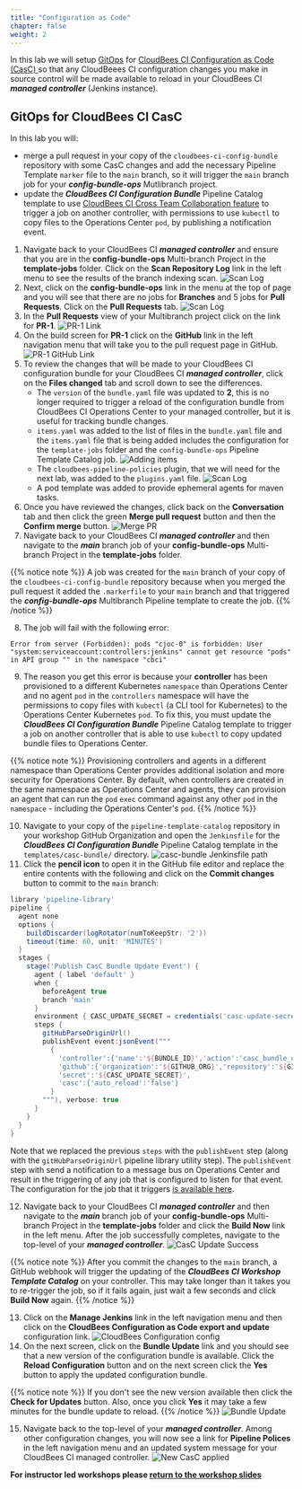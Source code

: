 ```yaml
---
title: "Configuration as Code"
chapter: false
weight: 2
---
```


In this lab we will setup [GitOps](https://www.gitops.tech/) for [CloudBees CI Configuration as Code (CasC) ](https://docs.cloudbees.com/docs/cloudbees-core/latest/cloud-admin-guide/core-casc-modern) so that any CloudBeees CI configuration changes you make in source control will be made available to reload in your CloudBees CI ***managed controller*** (Jenkins instance). 

## GitOps for CloudBees CI CasC

In this lab you will:
* merge a pull request in your copy of the `cloudbees-ci-config-bundle` repository with some CasC changes and add the necessary Pipeline Template `marker` file to the `main` branch, so it will trigger the `main` branch job for your ***config-bundle-ops*** Mutlibranch project.
* update the ***CloudBees CI Configuration Bundle*** Pipeline Catalog template to use [CloudBees CI Cross Team Collaboration feature](https://docs.cloudbees.com/docs/admin-resources/latest/pipelines/cross-team-collaboration) to trigger a job on another controller, with permissions to use `kubectl` to copy files to the Operations Center `pod`, by publishing a notification event.

1.  Navigate back to your CloudBees CI ***managed controller*** and ensure that you are in the **config-bundle-ops** Multi-branch Project in the **template-jobs** folder. Click on the **Scan Repository Log** link in the left menu to see the results of the branch indexing scan. ![Scan Log](bundle-scan-log.png?width=50pc) 
2.  Next, click on the **config-bundle-ops** link in the menu at the top of page and you will see that there are no jobs for **Branches** and 5 jobs for **Pull Requests**.  Click on the **Pull Requests** tab. ![Scan Log](bundle-no-branch-jobs.png?width=50pc) 
3.  In the **Pull Requests** view of your Multibranch project click on the link for **PR-1**. ![PR-1 Link](pr-link.png?width=50pc)
4.  On the build screen for **PR-1** click on the **GitHub** link in the left navigation menu that will take you to the pull request page in GitHub. ![PR-1 GitHub Link](pr-github-link.png?width=50pc)
5.  To review the changes that will be made to your CloudBees CI configuration bundle for your CloudBees CI ***managed controller***, click on the **Files changed** tab and scroll down to see the differences. 
    - The `version` of the `bundle.yaml` file was updated to **2**, this is no longer required to trigger a reload of the configuration bundle from CloudBees CI Operations Center to your managed controller, but it is useful for tracking bundle changes.
    - `items.yaml` was added to the list of files in the `bundle.yaml` file and the `items.yaml` file that is being added includes the configuration for the `template-jobs` folder and the `config-bundle-ops` Pipeline Template Catalog job. ![Adding items](pr-files-changed-items.png?width=50pc)
    - The `cloudbees-pipeline-policies` plugin, that we will need for the next lab, was added to the `plugins.yaml` file. ![Scan Log](pr-files-changed.png?width=50pc)
    - A pod template was added to provide ephemeral agents for maven tasks.
6. Once you have reviewed the changes, click back on the **Conversation** tab and then click the green **Merge pull request** button and then the **Confirm merge** button. ![Merge PR](merge-pr.png?width=50pc)
7. Navigate back to your CloudBees CI ***managed controller*** and then navigate to the ***main*** branch job of your **config-bundle-ops** Multi-branch Project in the **template-jobs** folder.

{{% notice note %}}
A job was created for the `main` branch of your copy of the `cloudbees-ci-config-bundle` repository because when you merged the pull request it added the `.markerfile` to your `main` branch and that triggered the ***config-bundle-ops*** Multibranch Pipeline template to create the job.
{{% /notice %}}

8. The job will fail with the following error:

```
Error from server (Forbidden): pods "cjoc-0" is forbidden: User "system:serviceaccount:controllers:jenkins" cannot get resource "pods" in API group "" in the namespace "cbci"
```
9. The reason you get this error is because your **controller** has been provisioned to a different Kubernetes `namespace` than Operations Center and no agent `pod` in the `controllers` namespace will have the permissions to copy files with `kubectl` (a CLI tool for Kubernetes) to the Operations Center Kubernetes `pod`. To fix this, you must update the ***CloudBees CI Configuration Bundle*** Pipeline Catalog template to trigger a job on another controller that is able to use `kubectl` to copy updated bundle files to Operations Center. 

{{% notice note %}}
Provisioning controllers and agents in a different namespace than Operations Center provides additional isolation and more security for Operations Center. By default, when controllers are created in the same namespace as Operations Center and agents, they can provision an agent that can run the `pod` `exec` command against any other `pod` in the `namespace` - including the Operations Center's `pod`.
{{% /notice %}}

10. Navigate to your copy of the `pipeline-template-catalog` repository in your workshop GitHub Organization and open the `Jenkinsfile` for the ***CloudBees CI Configuration Bundle*** Pipeline Catalog template in the `templates/casc-bundle/` directory. ![casc-bundle Jenkinsfile path](casc-bundle-template-path.png?width=50pc)
11. Click the **pencil icon** to open it in the GitHub file editor and replace the entire contents with the following and click on the **Commit changes** button to commit to the `main` branch:

```groovy
library 'pipeline-library'
pipeline {
  agent none
  options {
    buildDiscarder(logRotator(numToKeepStr: '2'))
    timeout(time: 60, unit: 'MINUTES')
  }
  stages {
    stage('Publish CasC Bundle Update Event') {
      agent { label 'default' }
      when {
        beforeAgent true
        branch 'main'
      }
      environment { CASC_UPDATE_SECRET = credentials('casc-update-secret') }
      steps {
        gitHubParseOriginUrl()
        publishEvent event:jsonEvent("""
          {
            'controller':{'name':'${BUNDLE_ID}','action':'casc_bundle_update','bundle_id':'${BUNDLE_ID}'},
            'github':{'organization':'${GITHUB_ORG}','repository':'${GITHUB_REPO}'},
            'secret':'${CASC_UPDATE_SECRET}',
            'casc':{'auto_reload':'false'}
          }
        """), verbose: true
      }
    }
  }
}
```

Note that we replaced the previous `steps` with the `publishEvent` step (along with the `gitHubParseOriginUrl` pipeline library utility step). The `publishEvent` step with send a notification to a message bus on Operations Center and result in the triggering of any job that is configured to listen for that event. The configuration for the job that it triggers [is available here](https://github.com/cloudbees-days/cloudbees-ci-casc-bundle-update/blob/main/Jenkinsfile).

12. Navigate back to your CloudBees CI ***managed controller*** and then navigate to the ***main*** branch job of your **config-bundle-ops** Multi-branch Project in the **template-jobs** folder and click the **Build Now** link in the left menu. After the job successfully completes, navigate to the top-level of your ***managed controller***. ![CasC Update Success](casc-job-success.png?width=50pc)

{{% notice note %}}
After you commit the changes to the `main` branch, a GitHub webhook will trigger the updating of the ***CloudBees CI Workshop Template Catalog*** on your controller. This may take longer than it takes you to re-trigger the job, so if it fails again, just wait a few seconds and click **Build Now** again.
{{% /notice %}}

13. Click on the **Manage Jenkins** link in the left navigation menu and then click on the **CloudBees Configuration as Code export and update** configuration link. ![CloudBees Configuration config](config-bundle-system-config.png?width=50pc)
14.  On the next screen, click on the **Bundle Update** link and you should see that a new version of the configuration bundle is available. Click the **Reload Configuration** button and on the next screen click the **Yes** button to apply the updated configuration bundle. 

{{% notice note %}}
If you don't see the new version available then click the **Check for Updates** button. Also, once you click **Yes** it may take a few minutes for the bundle update to reload.
{{% /notice %}}
![Bundle Update](new-bundle-available.png?width=50pc)

15. Navigate back to the top-level of your ***managed controller***. Among other configuration changes, you will now see a link for **Pipeline Polices** in the left navigation menu and an updated system message for your CloudBees CI managed controller. ![New CasC applied](casc-update-applied.png?width=50pc)

**For instructor led workshops please <a href="https://cloudbees-days.github.io/cloudbees-field-workshops/cloudbees-ci/#casc-lab-review">return to the workshop slides</a>**
